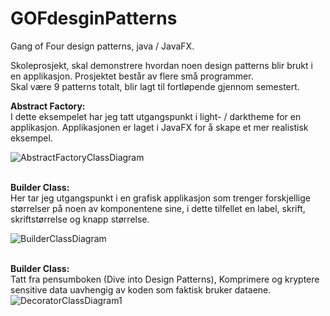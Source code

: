 # GOFdesginPatterns
Gang of Four design patterns, java / JavaFX.

Skoleprosjekt, skal demonstrere hvordan noen design patterns blir brukt i en applikasjon. Prosjektet består av flere små programmer.<br/>
Skal være 9 patterns totalt, blir lagt til fortløpende gjennom semestert.<br/>





<b>Abstract Factory:</b><br/>
I dette eksempelet har jeg tatt utgangspunkt i light- / darktheme for en applikasjon. Applikasjonen er laget i JavaFX for å skape et mer realistisk eksempel.&nbsp;

![AbstractFactoryClassDiagram](https://user-images.githubusercontent.com/25662108/97111293-56381980-16de-11eb-8a24-5c256bd7660d.png)






<br/><b>Builder Class:</b><br/>
Her tar jeg utgangspunkt i en grafisk applikasjon som trenger forskjellige størrelser på noen av komponentene sine, i dette tilfellet en label, skrift, skriftstørrelse og knapp størrelse.&nbsp;

![BuilderClassDiagram](https://user-images.githubusercontent.com/25662108/97111334-8a133f00-16de-11eb-8e16-4f78006dc491.png)



<br/><b>Builder Class:</b><br/>
Tatt fra pensumboken (Dive into Design Patterns), Komprimere og kryptere sensitive data uavhengig av koden som faktisk bruker dataene.&nbsp;
![DecoratorClassDiagram1](https://user-images.githubusercontent.com/25662108/97194559-91078380-17aa-11eb-84d4-0688df1f9ca3.png)
